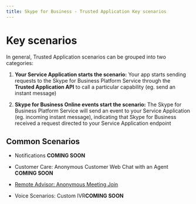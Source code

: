 ```yaml
---
title: Skype for Business - Trusted Application Key scenarios
---
```

# Key scenarios

In general, Trusted Application scenarios can be grouped into two categories:

1. **Your Service Application starts the scenario:** Your app starts sending requests to the Skype for Business Platform Service through the **Trusted Application API** to call a particular capability (eg. send an instant message)

2. **Skype for Business Online events start the scenario:** The Skype for Business Platform Service will send an event to your Service Application (eg. incoming instant message), indicating that Skype for Business received a request directed to your Service Application endpoint


## Common Scenarios

- Notifications **COMING SOON**

- Customer Care: Anonymous Customer Web Chat with an Agent **COMING SOON**

- [Remote Advisor: Anonymous Meeting Join](./AnonymousMeetingJoin.md)

- Voice Scenarios: Custom IVR**COMING SOON**
